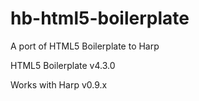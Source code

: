 hb-html5-boilerplate
====================

A port of HTML5 Boilerplate to Harp 

HTML5 Boilerplate v4.3.0

Works with Harp v0.9.x

